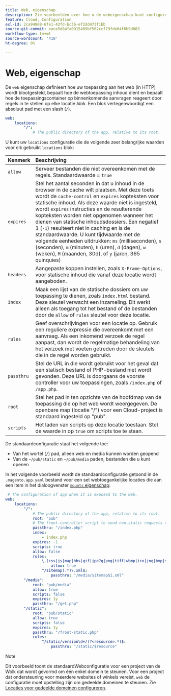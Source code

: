 ```yaml
---
title: Web, eigenschap
description: Zie voorbeelden over hoe u de webeigenschap kunt configureren in de [!DNL Commerce] toepassingsconfiguratiebestand.
feature: Cloud, Configuration
exl-id: 2ca94908-6fe1-42fd-bc3b-ef2dd473f1bb
source-git-commit: eace5d84fa0915489bf562ccf79fde04f6b9d083
workflow-type: tm+mt
source-wordcount: '410'
ht-degree: 0%

---
```


# Web, eigenschap

De `web` eigenschap definieert hoe uw toepassing aan het web (in HTTP) wordt blootgesteld, bepaalt hoe de webtoepassing inhoud dient en bepaalt hoe de toepassingscontainer op binnenkomende aanvragen reageert door regels in te stellen op elke locatie _blok_. Een blok vertegenwoordigt een absoluut pad met een slash (`/`).

```yaml
web:
    locations:
        "/":
            # The public directory of the app, relative to its root.
```

U kunt uw `locations` configuratie die de volgende zeer belangrijke waarden voor elk gebruikt `locations` blok:

| Kenmerk | Beschrijving |
| :--- | :--- |
| `allow` | Serveer bestanden die niet overeenkomen met de regels. Standaardwaarde = `true` |
| `expires` | Stel het aantal seconden in dat u inhoud in de browser in de cache wilt plaatsen. Met deze toets wordt de `cache-control` en `expires` kopteksten voor statische inhoud. Als deze waarde niet is ingesteld, wordt `expires` instructies en de resulterende kopteksten worden niet opgenomen wanneer het dienen van statische inhoudsdossiers. Een negatief 1 (`-1`) resulteert niet in caching en is de standaardwaarde. U kunt tijdwaarde met de volgende eenheden uitdrukken:  `ms` (milliseconden), `s` (seconden), `m` (minuten), `h` (uren), `d` (dagen), `w` (weken), `M` (maanden, 30d), of `y` (jaren, 365 quinquies) |
| `headers` | Aangepaste koppen instellen, zoals `X-Frame-Options`, voor statische inhoud die vanaf deze locatie wordt aangeboden. |
| `index` | Maak een lijst van de statische dossiers om uw toepassing te dienen, zoals `index.html` bestand. Deze sleutel verwacht een inzameling. Dit werkt alleen als toegang tot het bestand of de bestanden door de `allow` of `rules` sleutel voor deze locatie. |
| `rules` | Geef overschrijvingen voor een locatie op. Gebruik een reguliere expressie die overeenkomt met een aanvraag. Als een inkomend verzoek de regel aanpast, dan wordt de regelmatige behandeling van het verzoek met voeten getreden door de sleutels die in de regel worden gebruikt. |
| `passthru` | Stel de URL in die wordt gebruikt voor het geval dat een statisch bestand of PHP-bestand niet wordt gevonden. Deze URL is doorgaans de voorste controller voor uw toepassingen, zoals `/index.php` of `/app.php`. |
| `root` | Stel het pad in ten opzichte van de hoofdmap van de toepassing die op het web wordt weergegeven. De openbare map (locatie &quot;/&quot;) voor een Cloud-project is standaard ingesteld op &quot;pub&quot;. |
| `scripts` | Het laden van scripts op deze locatie toestaan. Stel de waarde in op `true` om scripts toe te staan. |

De standaardconfiguratie staat het volgende toe:

- Van het wortel (`/`) pad, alleen web en media kunnen worden geopend
- Van de `~/pub/static` en `~/pub/media` paden, bestanden die u kunt openen

In het volgende voorbeeld wordt de standaardconfiguratie getoond in de `.magento.app.yaml` bestand voor een set webtoegankelijke locaties die aan een item in het dialoogvenster  [`mounts` eigenschap](properties.md#mounts):

```yaml
 # The configuration of app when it is exposed to the web.
web:
    locations:
        "/":
            # The public directory of the app, relative to its root.
            root: "pub"
            # The front-controller script to send non-static requests to.
            passthru: "/index.php"
            index:
                - index.php
            expires: -1
            scripts: true
            allow: false
            rules:
                \.(css|js|map|hbs|gif|jpe?g|png|tiff|wbmp|ico|jng|bmp|svgz|midi?|mp?ga|mp2|mp3|m4a|ra|weba|3gpp?|mp4|mpe?g|mpe|ogv|mov|webm|flv|mng|asx|asf|wmv|avi|ogx|swf|jar|ttf|eot|woff|otf|html?)$:
                    allow: true
                ^/sitemap(.*)\.xml$:
                    passthru: "/media/sitemap$1.xml"
        "/media":
            root: "pub/media"
            allow: true
            scripts: false
            expires: 1y
            passthru: "/get.php"
        "/static":
            root: "pub/static"
            allow: true
            scripts: false
            expires: 1y
            passthru: "/front-static.php"
            rules:
                ^/static/version\d+/(?<resource>.*)$:
                    passthru: "/static/$resource"
```

>[!NOTE]
>
>Dit voorbeeld toont de standaardWebconfiguratie voor een project van de Wolk dat wordt gevormd om één enkel domein te steunen. Voor een project dat ondersteuning voor meerdere websites of winkels vereist, `web` de configuratie moet opstelling zijn om gedeelde domeinen te steunen. Zie [Locaties voor gedeelde domeinen configureren](../store/multiple-sites.md#configure-locations-for-shared-domains).
